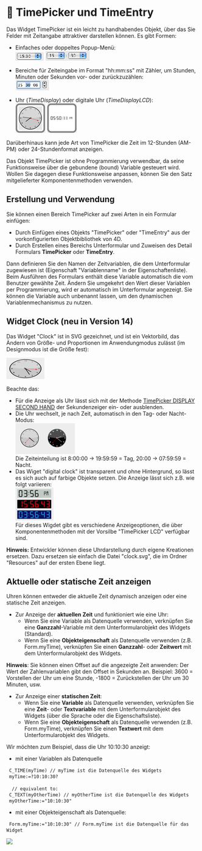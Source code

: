 # 🧩 TimePicker und TimeEntry  

Das Widget TimePicker ist ein leicht zu handhabendes Objekt, über das Sie Felder mit Zeitangabe attraktiver darstellen können. Es gibt Formen:

* Einfaches oder doppeltes Popup-Menü:  
    ![](images/pict308493.en.png) ![](images/pict308495.en.png)

* Bereiche für Zeiteingabe im Format "hh:mm:ss" mit Zähler, um Stunden, Minuten oder Sekunden vor- oder zurückzuzählen:  
    ![](images/pict308497.en.png)

* Uhr (*TimeDisplay*) oder digitale Uhr (*TimeDisplayLCD*):  
    ![](images/pict1239685.fr.png) ![](images/pict1239687.fr.png)

Darüberhinaus kann jede Art von TimePicker die Zeit im 12-Stunden (AM-PM) oder 24-Stundenformat anzeigen.

Das Objekt TimePicker ist ohne Programmierung verwendbar, da seine Funktionsweise über die gebundene (bound) Variable gesteuert wird. Wollen Sie dagegen diese Funktionsweise anpassen, können Sie den Satz mitgelieferter Komponentenmethoden verwenden.

## Erstellung und Verwendung  

Sie können einen Bereich TimePicker auf zwei Arten in ein Formular einfügen:

* Durch Einfügen eines Objekts "TimePicker" oder "TimeEntry" aus der vorkonfigurierten Objektbibliothek von 4D.
* Durch Erstellen eines Bereichs Unterformular und Zuweisen des Detail Formulars **TimePicker** oder **TimeEntry**.

Dann definieren Sie den Namen der Zeitvariablen, die dem Unterformular zugewiesen ist (Eigenschaft "Variablenname" in der Eigenschaftenliste). Beim Ausführen des Formulars enthält diese Variable automatisch die vom Benutzer gewählte Zeit. Ändern Sie umgekehrt den Wert dieser Variablen per Programmierung, wird er automatisch im Unterformular angezeigt. Sie können die Variable auch unbenannt lassen, um den dynamischen Variablenmechanismus zu nutzen.

## Widget Clock (neu in Version 14)

Das Widget "Clock" ist in SVG gezeichnet, und ist ein Vektorbild, das Ändern von Größe- und Proportionen im Anwendungmodus zulässt (im Designmodus ist die Größe fest):

![](images/pict1239707.fr.png)

Beachte das:

* Für die Anzeige als Uhr lässt sich mit der Methode [TimePicker DISPLAY SECOND HAND](Methods/TimePicker%20DISPLAY%20SECOND%20HAND.md) der Sekundenzeiger ein- oder ausblenden.
* Die Uhr wechselt, je nach Zeit, automatisch in den Tag- oder Nacht-Modus:  
    ![](images/pict1239740.fr.png)  
    Die Zeiteinteilung ist 8:00:00 -> 19:59:59 = Tag, 20:00 -> 07:59:59 = Nacht.
* Das Wiget "digital clock" ist transparent und ohne Hintergrund, so lässt es sich auch auf farbige Objekte setzen. Die Anzeige lässt sich z.B. wie folgt variieren:  
    ![](images/pict1239718.fr.png)  
    Für dieses Wigdet gibt es verschiedene Anzeigeoptionen, die über Komponentenmethoden mit der Vorsilbe "TimePicker LCD" verfügbar sind.

**Hinweis:** Entwickler können diese Uhrdarstellung durch eigene Kreationen ersetzen. Dazu ersetzen sie einfach die Datei "clock.svg", die im Ordner "Resources" auf der ersten Ebene liegt.

## Aktuelle oder statische Zeit anzeigen

Uhren können entweder die aktuelle Zeit dynamisch anzeigen oder eine statische Zeit anzeigen.

* Zur Anzeige der **aktuellen Zeit** und funktioniert wie eine Uhr:
  * Wenn Sie eine Variable als Datenquelle verwenden, verknüpfen Sie eine **Ganzzahl**-Variable mit dem Unterformularobjekt des Widgets (Standard).
  * Wenn Sie eine **Objekteigenschaft** als Datenquelle verwenden (z.B. Form.myTime), verknüpfen Sie einen **Ganzzahl**- oder **Zeitwert** mit dem Unterformularobjekt des Widgets.

**Hinweis**: Sie können einen Offset auf die angezeigte Zeit anwenden: Der Wert der Zahlenvariablen gibt den Offset in Sekunden an. Beispiel: 3600 = Vorstellen der Uhr um eine Stunde, -1800 = Zurückstellen der Uhr um 30 Minuten, usw.

* Zur Anzeige einer **statischen Zeit**:
  * Wenn Sie eine **Variable** als Datenquelle verwenden, verknüpfen Sie eine **Zeit**- oder **Textvariable** mit dem Unterformularobjekt des Widgets (über die Sprache oder die Eigenschaftsliste).
  * Wenn Sie eine **Objekteigenschaft** als Datenquelle verwenden (z.B. Form.myTime), verknüpfen Sie einen **Textwert** mit dem Unterformularobjekt des Widgets.

Wir möchten zum Beispiel, dass die Uhr 10:10:30 anzeigt:

* mit einer Variablen als Datenquelle

```4d
 C_TIME(myTime) // myTime ist die Datenquelle des Widgets
 myTime:=?10:10:30?
 
  // equivalent to:
 C_TEXT(myOtherTime) // myOtherTime ist die Datenquelle des Widgets
 myOtherTime:="10:10:30"
```

* mit einer Objekteigenschaft als Datenquelle:

```4d
 Form.myTime:="10:10:30" // Form.myTime ist die Datenquelle für das Widget
```

![](images/pict1239765.fr.png)
